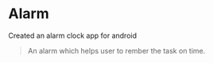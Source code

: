 # Alarm
Created an alarm clock app for android
> An alarm which helps user to rember the task on time.
